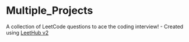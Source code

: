 # Multiple_Projects
A collection of LeetCode questions to ace the coding interview! - Created using [LeetHub v2](https://github.com/arunbhardwaj/LeetHub-2.0)
